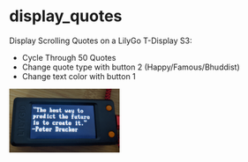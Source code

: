 # display_quotes

Display Scrolling Quotes on a LilyGo T-Display S3:

- Cycle Through 50 Quotes
- Change quote type with button 2 (Happy/Famous/Bhuddist)
- Change text color with button 1 

<img src="quote.jpg" width="200"/>


